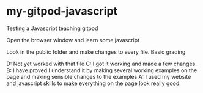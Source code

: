# my-gitpod-javascript
Testing a Javascript teaching gitpod


Open the browser window and learn some javascript

Look in the public folder and make changes to every file. Basic grading 

D: Not yet worked with that file
C: I got it working and made a few changes.
B: I have proved I understand it by making several working examples on the page and making sensible changes to the examples 
A: I used my website and javascript skills to make everything on the page look really good.




